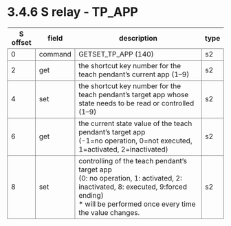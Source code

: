 ﻿# 3.4.6 S relay - TP_APP

<style type="text/css">
table  {border-collapse:collapse;}
td {border-color:gray;border-style:solid;border-width:1px;}
.grayed {background-color:lightgray;}
</style>

<table class="tg">
<thead>
	<tr>
		<th>S offset</th>
		<th>field</th>
		<th>description</th>
		<th>type</th>
	</tr>
</thead>

<tbody>
	<tr>
		<td>0</td>
		<td>command</td>
		<td>GETSET_TP_APP (140)</td>
		<td>s2</td>
	</tr>
	<tr>
		<td>2</td>
		<td>get</td>
		<td>the shortcut key number for the teach pendant’s current app (1–9)</td>
		<td>s2</td>
	</tr>
	<tr>
		<td>4</td>
		<td>set</td>
		<td>the shortcut key number for the teach pendant’s target app whose state needs to be read or controlled (1–9)</td>
		<td>s2</td>
	</tr>
	<tr>
		<td>6</td>
		<td>get</td>
		<td>the current state value of the teach pendant’s target app<br>(-1=no operation, 0=not executed, 1=activated, 2=inactivated)</td>
		<td>s2</td>
	</tr>
	<tr>
		<td>8</td>
		<td>set</td>
		<td>controlling of the teach pendant’s target app<br>
(0: no operation, 1: activated, 2: inactivated, 8: executed, 9:forced ending)<br>
* will be performed once every time the value changes.</td>
		<td>s2</td>
	</tr>
</tbody>
</table>